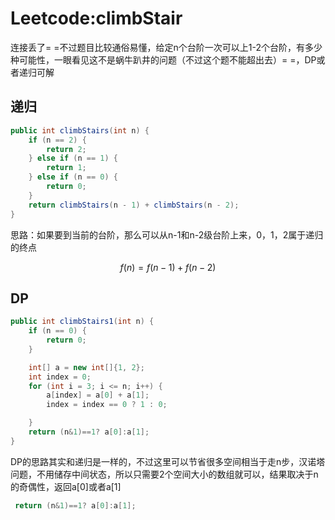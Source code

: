 # Leetcode:climbStair

连接丢了= =不过题目比较通俗易懂，给定n个台阶一次可以上1-2个台阶，有多少种可能性，一眼看见这不是蜗牛趴井的问题（不过这个题不能超出去）= =，DP或者递归可解

## 递归

```java
public int climbStairs(int n) {
    if (n == 2) {
        return 2;
    } else if (n == 1) {
        return 1;
    } else if (n == 0) {
        return 0;
    }
    return climbStairs(n - 1) + climbStairs(n - 2);
}
```

思路：如果要到当前的台阶，那么可以从n-1和n-2级台阶上来，0，1，2属于递归的终点

$$
f(n) = f(n-1)+f(n-2)
$$

## DP

```java
public int climbStairs1(int n) {
    if (n == 0) {
        return 0;
    }

    int[] a = new int[]{1, 2};
    int index = 0;
    for (int i = 3; i <= n; i++) {
        a[index] = a[0] + a[1];
        index = index == 0 ? 1 : 0;

    }
    return (n&1)==1? a[0]:a[1];
}
```

DP的思路其实和递归是一样的，不过这里可以节省很多空间相当于走n步，汉诺塔问题，不用储存中间状态，所以只需要2个空间大小的数组就可以，结果取决于n的奇偶性，返回a\[0\]或者a\[1\]

```java
 return (n&1)==1? a[0]:a[1];
```



